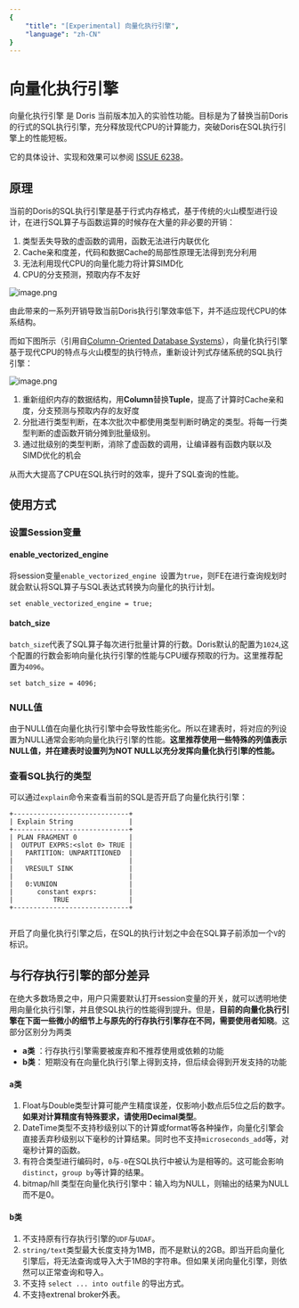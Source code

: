 ```yaml
---
{
    "title": "[Experimental] 向量化执行引擎",
    "language": "zh-CN"
}
---
```


<!-- 
Licensed to the Apache Software Foundation (ASF) under one
or more contributor license agreements.  See the NOTICE file
distributed with this work for additional information
regarding copyright ownership.  The ASF licenses this file
to you under the Apache License, Version 2.0 (the
"License"); you may not use this file except in compliance
with the License.  You may obtain a copy of the License at

  http://www.apache.org/licenses/LICENSE-2.0

Unless required by applicable law or agreed to in writing,
software distributed under the License is distributed on an
"AS IS" BASIS, WITHOUT WARRANTIES OR CONDITIONS OF ANY
KIND, either express or implied.  See the License for the
specific language governing permissions and limitations
under the License.
-->

# 向量化执行引擎

向量化执行引擎 是 Doris 当前版本加入的实验性功能。目标是为了替换当前Doris的行式的SQL执行引擎，充分释放现代CPU的计算能力，突破Doris在SQL执行引擎上的性能短板。

它的具体设计、实现和效果可以参阅 [ISSUE 6238](https://github.com/apache/incubator-doris/issues/6238)。


## 原理

当前的Doris的SQL执行引擎是基于行式内存格式，基于传统的火山模型进行设计，在进行SQL算子与函数运算的时候存在大量的非必要的开销：
1. 类型丢失导致的虚函数的调用，函数无法进行内联优化
2. Cache亲和度差，代码和数据Cache的局部性原理无法得到充分利用
3. 无法利用现代CPU的向量化能力将计算SIMD化
4. CPU的分支预测，预取内存不友好 

![image.png](../../../images/vectorized-execution-engine1.png)

由此带来的一系列开销导致当前Doris执行引擎效率低下，并不适应现代CPU的体系结构。


而如下图所示（引用自[Column-Oriented
Database Systems](https://web.stanford.edu/class/cs346/2015/notes/old/column.pdf)），向量化执行引擎基于现代CPU的特点与火山模型的执行特点，重新设计列式存储系统的SQL执行引擎：

![image.png](../../../images/vectorized-execution-engine2.png)

1. 重新组织内存的数据结构，用**Column**替换**Tuple**，提高了计算时Cache亲和度，分支预测与预取内存的友好度
2. 分批进行类型判断，在本次批次中都使用类型判断时确定的类型。将每一行类型判断的虚函数开销分摊到批量级别。
3. 通过批级别的类型判断，消除了虚函数的调用，让编译器有函数内联以及SIMD优化的机会

从而大大提高了CPU在SQL执行时的效率，提升了SQL查询的性能。

## 使用方式

### 设置Session变量

#### enable_vectorized_engine
将session变量`enable_vectorized_engine `设置为`true`，则FE在进行查询规划时就会默认将SQL算子与SQL表达式转换为向量化的执行计划。

```
set enable_vectorized_engine = true;
```

#### batch_size
`batch_size`代表了SQL算子每次进行批量计算的行数。Doris默认的配置为`1024`,这个配置的行数会影响向量化执行引擎的性能与CPU缓存预取的行为。这里推荐配置为`4096`。

```
set batch_size = 4096;
```

### NULL值
由于NULL值在向量化执行引擎中会导致性能劣化。所以在建表时，将对应的列设置为NULL通常会影响向量化执行引擎的性能。**这里推荐使用一些特殊的列值表示NULL值，并在建表时设置列为NOT NULL以充分发挥向量化执行引擎的性能。**

### 查看SQL执行的类型

可以通过`explain`命令来查看当前的SQL是否开启了向量化执行引擎：

```
+-----------------------------+
| Explain String              |
+-----------------------------+
| PLAN FRAGMENT 0             |
|  OUTPUT EXPRS:<slot 0> TRUE |
|   PARTITION: UNPARTITIONED  |
|                             |
|   VRESULT SINK              |
|                             |
|   0:VUNION                  |
|      constant exprs:        |
|          TRUE               |
+-----------------------------+
                                       
```
开启了向量化执行引擎之后，在SQL的执行计划之中会在SQL算子前添加一个`V`的标识。

## 与行存执行引擎的部分差异

在绝大多数场景之中，用户只需要默认打开session变量的开关，就可以透明地使用向量化执行引擎，并且使SQL执行的性能得到提升。但是，**目前的向量化执行引擎在下面一些微小的细节上与原先的行存执行引擎存在不同，需要使用者知晓**。这部分区别分为两类

* **a类** ：行存执行引擎需要被废弃和不推荐使用或依赖的功能
* **b类**： 短期没有在向量化执行引擎上得到支持，但后续会得到开发支持的功能


#### a类
1. Float与Double类型计算可能产生精度误差，仅影响小数点后5位之后的数字。**如果对计算精度有特殊要求，请使用Decimal类型**。
2. DateTime类型不支持秒级别以下的计算或format等各种操作，向量化引擎会直接丢弃秒级别以下毫秒的计算结果。同时也不支持`microseconds_add`等，对毫秒计算的函数。
3. 有符合类型进行编码时，`0`与`-0`在SQL执行中被认为是相等的。这可能会影响`distinct`，`group by`等计算的结果。
4. bitmap/hll 类型在向量化执行引擎中：输入均为NULL，则输出的结果为NULL而不是0。

#### b类
1. 不支持原有行存执行引擎的`UDF`与`UDAF`。
2. `string/text`类型最大长度支持为1MB，而不是默认的2GB。即当开启向量化引擎后，将无法查询或导入大于1MB的字符串。但如果关闭向量化引擎，则依然可以正常查询和导入。
3. 不支持 `select ... into outfile` 的导出方式。 
4. 不支持extrenal broker外表。
